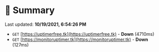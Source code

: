 # 📖 Summary
Last updated: **10/19/2021, 6:54:26 PM**

- `GET` [https://uptimerfree.tk](https://uptimerfree.tk) - **Down** (4710ms)
- `GET` [https://monitoruptimer.tk](https://monitoruptimer.tk) - **Down** (127ms)
